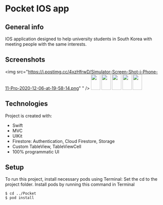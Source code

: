 # Pocket IOS app
## General info
IOS application designed to help university students in South Korea with
meeting people with the same interests.
## Screenshots
<img src="https://i.postimg.cc/4xzHfrwD/Simulator-Screen-Shot-i-Phone-11-Pro-2020-12-06-at-19-58-14.png"  " />
<img src="https://i.postimg.cc/q74hzj5z/Simulator-Screen-Shot-i-Phone-11-Pro-2020-12-06-at-19-58-18.png" style=" width:30px ; height:50px " />
<img src="https://i.postimg.cc/Gt89ZNHS/Simulator-Screen-Shot-i-Phone-11-Pro-2020-12-06-at-19-58-22.png" style=" width:30px ; height:50px " />
<img src="https://i.postimg.cc/W34d7tjV/Simulator-Screen-Shot-i-Phone-11-Pro-2020-12-06-at-19-58-34.png" style=" width:30px ; height:50px " />
<img src="https://i.postimg.cc/QtnHYsxT/Simulator-Screen-Shot-i-Phone-11-Pro-2020-12-06-at-19-58-56.png" style=" width:30px ; height:50px " />
<img src="https://i.postimg.cc/QMmB512S/Simulator-Screen-Shot-i-Phone-11-Pro-2020-12-06-at-19-59-09.png" style=" width:30px ; height:50px " />
																	   
## Technologies
Project is created with:
* Swift
* MVC
* UIKit
* Firestore: Authentication, Cloud Firestore, Storage
* Custom TableView, TableViewCell
* 100% programmatic UI
	
## Setup

To run this project, install necessary pods using Terminal:
Set the cd to the project folder.
Install pods by running this command in Terminal
```
$ cd ../Pocket
$ pod install

```
